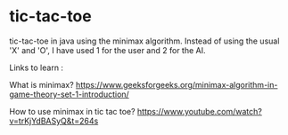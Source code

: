 # tic-tac-toe
tic-tac-toe in java using the minimax algorithm.
Instead of using the usual 'X' and 'O', I have used 1 for the user and 2 for the AI.

Links to learn :

What is minimax?
https://www.geeksforgeeks.org/minimax-algorithm-in-game-theory-set-1-introduction/

How to use minimax in tic tac toe?
https://www.youtube.com/watch?v=trKjYdBASyQ&t=264s
